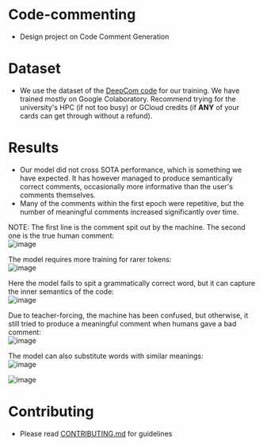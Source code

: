 # Code-commenting
- Design project on Code Comment Generation

# Dataset
- We use the dataset of the [DeepCom code](https://github.com/xing-hu/EMSE-DeepCom) for our training. We have trained mostly on Google Colaboratory. Recommend trying for the university's HPC (if not too busy) or GCloud credits (if **ANY** of your cards can get through without a refund).

# Results  

- Our model did not cross SOTA performance, which is something we have expected. It has however managed to produce semantically correct comments, occasionally more informative than the user's comments themselves. 
- Many of the comments within the first epoch were repetitive, but the number of meaningful comments increased significantly over time. 

NOTE: The first line is the comment spit out by the machine. The second one is the true human comment:  
![image](https://user-images.githubusercontent.com/39939017/116540577-f7ab5c80-a907-11eb-921b-7676bbc4b27e.png)

The model requires more training for rarer tokens:  
![image](https://user-images.githubusercontent.com/39939017/116540635-0eea4a00-a908-11eb-96c5-20c606e72b16.png)

Here the model fails to spit a grammatically correct word, but it can capture the inner semantics of the code:  
![image](https://user-images.githubusercontent.com/39939017/116540706-26c1ce00-a908-11eb-8fd7-39ba26fa0410.png)

Due to teacher-forcing, the machine has been confused, but otherwise, it still tried to produce a meaningful comment when humans gave a bad comment:  
![image](https://user-images.githubusercontent.com/39939017/116540815-448f3300-a908-11eb-8206-e8ee8e291f68.png)

The model can also substitute words with similar meanings:  
![image](https://user-images.githubusercontent.com/39939017/116540865-5c66b700-a908-11eb-84f7-bc94f4c7cac2.png)

![image](https://user-images.githubusercontent.com/39939017/116540912-68527900-a908-11eb-8494-b2769b46dd86.png)


# Contributing
- Please read [CONTRIBUTING.md](https://github.com/AetherPrior/Code-commenting/blob/main/CONTRIBUTING.md) for guidelines

